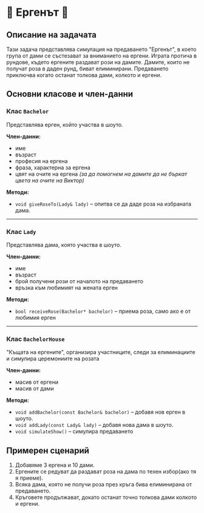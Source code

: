 # 🥀 Ергенът 🥀

## Описание на задачата
Тази задача представлява симулация на предаването "Ергенът", в което група от дами се състезават за вниманието на ергени. Играта протича в рундове, където ергените раздават рози на дамите. Дамите, които не получат роза в даден рунд, биват елиминирани. Предаването приключва когато останат толкова дами, колкото и ергени.
## Основни класове и член-данни

### Клас `Bachelor`
Представлява ерген, който участва в шоуто.

**Член-данни:**
- име
- възраст
- професия на ергена
- фраза, характерна за ергена
- цвят на очите на ергена
_(за да помогнем на дамите да не бъркат цвета на очите на Виктор)_

**Методи:**
- `void giveRoseTo(Lady& lady)` – опитва се да даде роза на избраната дама.

---

### Клас `Lady`
Представлява дама, която участва в шоуто.

**Член-данни:**
- име
- възраст
- брой получени рози от началото на предаването
- връзка към любимият на жената ерген

**Методи:**
- `bool receiveRose(Bachelor* bachelor)` – приема роза, само ако е от любимия ерген

---

### Клас `BachelorHouse`
"Къщата на ергените", организира участниците, следи за елиминациите и симулира церемониите на розата

**Член-данни:**
- масив от ергени
- масив от дами

**Методи:**
- `void addBachelor(const Bachelor& bachelor)` – добавя нов ерген в шоуто.
- `void addLady(const Lady& lady)` – добавя нова дама в шоуто.
- `void simulateShow()` – симулира предаването

## Примерен сценарий
1. Добавяме 3 ергена и 10 дами.
2. Ергените се редуват да раздават роза на дама по техен избор(ако тя я приеме).
3. Всяка дама, която не получи роза през кръга бива елиминирана от предаването.
4. Кръговете продължават, докато останат точно толкова дами колкото и ергени.
